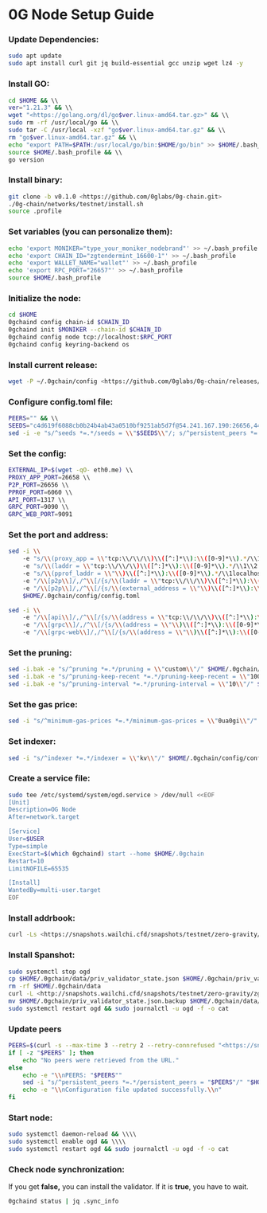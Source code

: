 # 0G Node Setup Guide

### Update **Dependencies:**

```bash
sudo apt update
sudo apt install curl git jq build-essential gcc unzip wget lz4 -y
```

### Install GO:

```bash
cd $HOME && \\
ver="1.21.3" && \\
wget "<https://golang.org/dl/go$ver.linux-amd64.tar.gz>" && \\
sudo rm -rf /usr/local/go && \\
sudo tar -C /usr/local -xzf "go$ver.linux-amd64.tar.gz" && \\
rm "go$ver.linux-amd64.tar.gz" && \\
echo "export PATH=$PATH:/usr/local/go/bin:$HOME/go/bin" >> $HOME/.bash_profile && \\
source $HOME/.bash_profile && \\
go version
```

### Install binary:

```bash
git clone -b v0.1.0 <https://github.com/0glabs/0g-chain.git>
./0g-chain/networks/testnet/install.sh
source .profile
```

### Set variables (you can personalize them):

```bash
echo 'export MONIKER="type_your_moniker_nodebrand"' >> ~/.bash_profile
echo 'export CHAIN_ID="zgtendermint_16600-1"' >> ~/.bash_profile
echo 'export WALLET_NAME="wallet"' >> ~/.bash_profile
echo 'export RPC_PORT="26657"' >> ~/.bash_profile
source $HOME/.bash_profile
```

### Initialize the node:

```bash
cd $HOME
0gchaind config chain-id $CHAIN_ID
0gchaind init $MONIKER --chain-id $CHAIN_ID
0gchaind config node tcp://localhost:$RPC_PORT
0gchaind config keyring-backend os
```

### Install current release:

```bash
wget -P ~/.0gchain/config <https://github.com/0glabs/0g-chain/releases/download/v0.1.0/genesis.json>
```

### Configure **config.toml** file:

```bash
PEERS="" && \\
SEEDS="c4d619f6088cb0b24b4ab43a0510bf9251ab5d7f@54.241.167.190:26656,44d11d4ba92a01b520923f51632d2450984d5886@54.176.175.48:26656,f2693dd86766b5bf8fd6ab87e2e970d564d20aff@54.193.250.204:26656,f878d40c538c8c23653a5b70f615f8dccec6fb9f@54.215.187.94:26656" && \\
sed -i -e "s/^seeds *=.*/seeds = \\"$SEEDS\\"/; s/^persistent_peers *=.*/persistent_peers = \\"$PEERS\\"/" $HOME/.0gchain/config/config.toml
```

### Set the config:

```bash
EXTERNAL_IP=$(wget -qO- eth0.me) \\
PROXY_APP_PORT=26658 \\
P2P_PORT=26656 \\
PPROF_PORT=6060 \\
API_PORT=1317 \\
GRPC_PORT=9090 \\
GRPC_WEB_PORT=9091
```

### Set the port and address:

```bash
sed -i \\
    -e "s/\\(proxy_app = \\"tcp:\\/\\/\\)\\([^:]*\\):\\([0-9]*\\).*/\\1\\2:$PROXY_APP_PORT\\"/" \\
    -e "s/\\(laddr = \\"tcp:\\/\\/\\)\\([^:]*\\):\\([0-9]*\\).*/\\1\\2:$RPC_PORT\\"/" \\
    -e "s/\\(pprof_laddr = \\"\\)\\([^:]*\\):\\([0-9]*\\).*/\\1localhost:$PPROF_PORT\\"/" \\
    -e "/\\[p2p\\]/,/^\\[/{s/\\(laddr = \\"tcp:\\/\\/\\)\\([^:]*\\):\\([0-9]*\\).*/\\1\\2:$P2P_PORT\\"/}" \\
    -e "/\\[p2p\\]/,/^\\[/{s/\\(external_address = \\"\\)\\([^:]*\\):\\([0-9]*\\).*/\\1${EXTERNAL_IP}:$P2P_PORT\\"/; t; s/\\(external_address = \\"\\).*/\\1${EXTERNAL_IP}:$P2P_PORT\\"/}" \\
    $HOME/.0gchain/config/config.toml
```

```bash
sed -i \\
    -e "/\\[api\\]/,/^\\[/{s/\\(address = \\"tcp:\\/\\/\\)\\([^:]*\\):\\([0-9]*\\)\\(\\".*\\)/\\1\\2:$API_PORT\\4/}" \\
    -e "/\\[grpc\\]/,/^\\[/{s/\\(address = \\"\\)\\([^:]*\\):\\([0-9]*\\)\\(\\".*\\)/\\1\\2:$GRPC_PORT\\4/}" \\
    -e "/\\[grpc-web\\]/,/^\\[/{s/\\(address = \\"\\)\\([^:]*\\):\\([0-9]*\\)\\(\\".*\\)/\\1\\2:$GRPC_WEB_PORT\\4/}" $HOME/.0gchain/config/app.toml
```

### Set the pruning:

```bash
sed -i.bak -e "s/^pruning *=.*/pruning = \\"custom\\"/" $HOME/.0gchain/config/app.toml
sed -i.bak -e "s/^pruning-keep-recent *=.*/pruning-keep-recent = \\"100\\"/" $HOME/.0gchain/config/app.toml
sed -i.bak -e "s/^pruning-interval *=.*/pruning-interval = \\"10\\"/" $HOME/.0gchain/config/app.toml
```

### Set the gas price:

```bash
sed -i "s/^minimum-gas-prices *=.*/minimum-gas-prices = \\"0ua0gi\\"/" $HOME/.0gchain/config/app.toml
```

### Set indexer:

```bash
sed -i "s/^indexer *=.*/indexer = \\"kv\\"/" $HOME/.0gchain/config/config.toml
```

### Create a service file:

```bash
sudo tee /etc/systemd/system/ogd.service > /dev/null <<EOF
[Unit]
Description=OG Node
After=network.target

[Service]
User=$USER
Type=simple
ExecStart=$(which 0gchaind) start --home $HOME/.0gchain
Restart=10
LimitNOFILE=65535

[Install]
WantedBy=multi-user.target
EOF
```

### Install addrbook:

```bash
curl -Ls <https://snapshots.wailchi.cfd/snapshots/testnet/zero-gravity/addrbook.json> > $HOME/.0gchain/config/addrbook.json
```

### Install Spanshot:

```bash
sudo systemctl stop ogd
cp $HOME/.0gchain/data/priv_validator_state.json $HOME/.0gchain/priv_validator_state.json.backup
rm -rf $HOME/.0gchain/data
curl -L <http://snapshots.wailchi.cfd/snapshots/testnet/zero-gravity/zgtendermint_16600-1_latest.tar.lz4> | tar -Ilz4 -xf - -C $HOME/.0gchain
mv $HOME/.0gchain/priv_validator_state.json.backup $HOME/.0gchain/data/priv_validator_state.json
sudo systemctl restart ogd && sudo journalctl -u ogd -f -o cat
```

### Update peers

```bash
PEERS=$(curl -s --max-time 3 --retry 2 --retry-connrefused "<https://snapshots.wailchi.cfd/snapshots/testnet/zero-gravity/peers.txt>")
if [ -z "$PEERS" ]; then
    echo "No peers were retrieved from the URL."
else
    echo -e "\\nPEERS: "$PEERS""
    sed -i "s/^persistent_peers *=.*/persistent_peers = "$PEERS"/" "$HOME/.0gchain/config/config.toml"
    echo -e "\\nConfiguration file updated successfully.\\n"
fi
```

### Start node:

```bash
sudo systemctl daemon-reload && \\\\
sudo systemctl enable ogd && \\\\
sudo systemctl restart ogd && sudo journalctl -u ogd -f -o cat
```

### Check node synchronization:

If you get **false,** you can install the validator. If it is **true**, you have to wait.

```bash
0gchaind status | jq .sync_info
```
